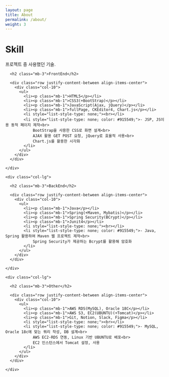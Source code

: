 ```yaml
---
layout: page
title: About
permalink: /about/
weight: 3
---
```


# **Skill**

프로젝트 중 사용했던 기술.

<div>
	<div class="col-lg">

	  <h2 class="mb-3">FrontEnd</h2>
	  
	  <div class="row justify-content-between align-items-center">
		<div class="col-10">
		  <ul>
		    <li><p class="mb-1">HTML5</p></li>
			<li><p class="mb-1">CSS3(+BootStrap)</p></li>
			<li><p class="mb-1">JavaScript(Ajax, jQuery)</p></li>
			<li><p class="mb-1">fullPage, CKEditor4, Chart.js</p></li>
			<li style="list-style-type: none;"><br></li>
			<li style="list-style-type: none; color: #915549;">- JSP, JS이용 동적 페이지 제작<br>
				BootStrap을 사용한 CSS로 화면 설계<br>
				AJAX 활용 GET POST 요청, jQuery로 효율적 사용<br>
				Chart.js를 활용한 시각화
			</li>
		  </ul>
		</div>
	  </div>
	
	</div>
	
	<div class="col-lg">

	  <h2 class="mb-3">BackEnd</h2>
	  
	  <div class="row justify-content-between align-items-center">
	    <div class="col-10">
	      <ul>
		    <li><p class="mb-1">Java</p></li>
		    <li><p class="mb-1">Spring(+Maven, Mybatis)</p></li>
		    <li><p class="mb-1">Spring Security(BCrypt)</p></li>
		    <li><p class="mb-1">Junit4</p></li>
			<li style="list-style-type: none;"><br></li>
		    <li style="list-style-type: none; color: #915549;">- Java, Spring 활용하여 Maven 웹 프로젝트 제작<br>
				Spring Security가 제공하는 Bcrypt를 활용해 암호화
		    </li>
	      </ul>
	    </div>
	  </div>

	</div>
	
	<div class="col-lg">

	  <h2 class="mb-3">Other</h2>
	  
	  <div class="row justify-content-between align-items-center">
		<div class="col-10">
		  <ul>
		    <li><p class="mb-1">AWS RDS(MySQL), Oracle 18C</p></li>
			<li><p class="mb-1">AWS S3, EC2(UBUNTU)(+Tomcat)</p></li>
			<li><p class="mb-1">Git, Notion, Slack, Figma</p></li>
			<li style="list-style-type: none;"><br></li>
		    <li style="list-style-type: none; color: #915549;">- MySQL, Oracle 18c에 맞는 쿼리 작성, DB 설계<br>
				AWS EC2-RDS 연동, Linux 기반 UBUNTU로 배포<br>
				EC2 인스턴스에서 Tomcat 설정, 사용
		    </li>
		  </ul>
		</div>
	  </div>

	</div>
</div>